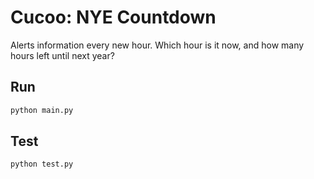 # Cucoo: NYE Countdown

Alerts information every new hour. Which hour is it now, and how many hours left until next year? 

## Run
```bash
python main.py
```

## Test
```bash
python test.py
```

